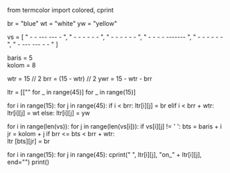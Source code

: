 from termcolor import colored, cprint

br = "blue"
wt = "white"
yw = "yellow"

vs = [
    " -   -  ---   ---       -   ",
    " -   -   -   -         - -  ",
    " -   -   -    -       -   - ",
    " -   -   -     -     ------- ",
    "  - -    -      -   -       - ",
    "   -    ---  ---   -         -  "
]

baris = 5  
kolom = 8                   


wtr = 15 // 2
brr = (15 - wtr) // 2
ywr = 15 - wtr - brr

ltr = [["" for _ in range(45)] for _ in range(15)]

for i in range(15):
    for j in range(45):
        if i < brr:
            ltr[i][j] = br
        elif i < brr + wtr:
            ltr[i][j] = wt
        else:
            ltr[i][j] = yw

for i in range(len(vs)):
    for j in range(len(vs[i])):
        if vs[i][j] != ' ':
            bts = baris + i
            jr = kolom + j
            if brr <= bts < brr + wtr:  
                ltr [bts][jr] = br

for i in range(15):
    for j in range(45):
        cprint(" ", ltr[i][j], "on_" + ltr[i][j], end="")
    print()
